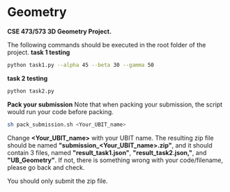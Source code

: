 # Geometry
**CSE 473/573 3D Geometry Project.**

The following commands should be executed in the root folder of the project.
**task 1 testing**

```bash
python task1.py --alpha 45 --beta 30 --gamma 50
```

**task 2 testing**

```bash
python task2.py
```

**Pack your submission**
Note that when packing your submission, the script would run your code before packing.
```bash
sh pack_submission.sh <Your_UBIT_name>
```
Change **<Your_UBIT_name>** with your UBIT name.
The resulting zip file should be named **"submission\_<Your_UBIT_name>.zip"**, and it should contain 3 files, named **"result_task1.json"**, **"result_task2.json,"**, and **"UB\_Geometry"**. If not, there is something wrong with your code/filename, please go back and check.

You should only submit the zip file.